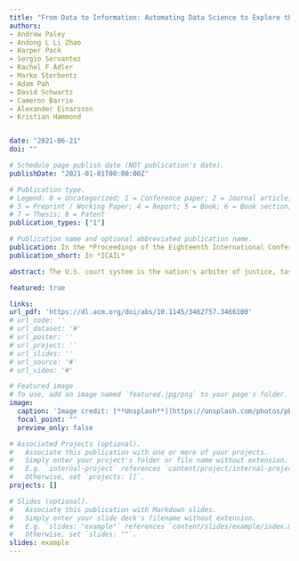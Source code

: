 ```yaml
---
title: "From Data to Information: Automating Data Science to Explore the US Court System"
authors:
- Andrew Paley
- Andong L Li Zhao
- Harper Pack
- Sergio Servantez
- Rachel F Adler
- Marko Sterbentz
- Adam Pah
- David Schwartz
- Cameron Barrie
- Alexander Einarsson
- Kristian Hammond


date: "2021-06-21"
doi: ""

# Schedule page publish date (NOT publication's date).
publishDate: "2021-01-01T00:00:00Z"

# Publication type.
# Legend: 0 = Uncategorized; 1 = Conference paper; 2 = Journal article;
# 3 = Preprint / Working Paper; 4 = Report; 5 = Book; 6 = Book section;
# 7 = Thesis; 8 = Patent
publication_types: ["1"]

# Publication name and optional abbreviated publication name.
publication: In the *Proceedings of the Eighteenth International Conference on Artificial Intelligence and Law*
publication_short: In *ICAIL*

abstract: The U.S. court system is the nation's arbiter of justice, tasked with the responsibility of ensuring equal protection under the law. But hurdles to information access obscure the inner workings of the system, preventing stakeholders - from legal scholars to journalists and members of the public - from understanding the state of justice in America at scale. There is an ongoing data access argument here - U.S. court records are public data and should be freely available. But open data arguments represent a half-measure; what we really need is open information. This distinction marks the difference between downloading a zip file containing a quarter-million case dockets and getting the real-time answer to a question like "Are pro se parties more or less likely to receive fee waivers?" To help bridge that gap, we introduce a novel platform and user experience that provides users with the tools necessary to explore data and drive analysis via natural language statements. Our approach leverages an ontology configuration that adds domain-relevant data semantics to database schemas to provide support for user guidance and for search and analysis without user-entered code or SQL. The system is embodied in a "natural-language notebook" user experience, and we apply this approach to the space of case docket data from the U.S. federal court system. Additionally, we provide detail on the collection, ingestion and processing of the dockets themselves, including early experiments in the use of language modeling for docket entry classification with an initial focus on motions.

featured: true

links:
url_pdf: 'https://dl.acm.org/doi/abs/10.1145/3462757.3466100'
# url_code: ''
# url_dataset: '#'
# url_poster: ''
# url_project: ''
# url_slides: ''
# url_source: '#'
# url_video: '#'

# Featured image
# To use, add an image named `featured.jpg/png` to your page's folder.
image:
  caption: 'Image credit: [**Unsplash**](https://unsplash.com/photos/pLCdAaMFLTE)'
  focal_point: ""
  preview_only: false

# Associated Projects (optional).
#   Associate this publication with one or more of your projects.
#   Simply enter your project's folder or file name without extension.
#   E.g. `internal-project` references `content/project/internal-project/index.md`.
#   Otherwise, set `projects: []`.
projects: []

# Slides (optional).
#   Associate this publication with Markdown slides.
#   Simply enter your slide deck's filename without extension.
#   E.g. `slides: "example"` references `content/slides/example/index.md`.
#   Otherwise, set `slides: ""`.
slides: example
---
```

